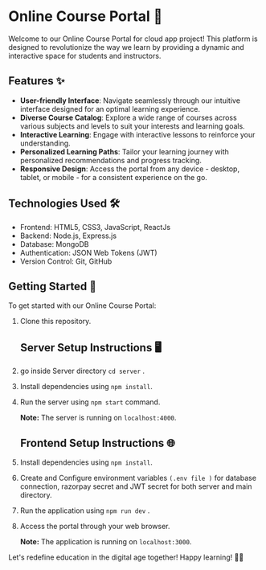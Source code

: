 # Online Course Portal 🌟

Welcome to our Online Course Portal for cloud app project! This platform is designed to revolutionize the way we learn by providing a dynamic and interactive space for students and instructors.

## Features ✨

- **User-friendly Interface**: Navigate seamlessly through our intuitive interface designed for an optimal learning experience.
- **Diverse Course Catalog**: Explore a wide range of courses across various subjects and levels to suit your interests and learning goals.
- **Interactive Learning**: Engage with interactive lessons to reinforce your understanding.
- **Personalized Learning Paths**: Tailor your learning journey with personalized recommendations and progress tracking.
- **Responsive Design**: Access the portal from any device - desktop, tablet, or mobile - for a consistent experience on the go.

## Technologies Used 🛠️

- Frontend: HTML5, CSS3, JavaScript, ReactJs
- Backend: Node.js, Express.js
- Database: MongoDB
- Authentication: JSON Web Tokens (JWT)
- Version Control: Git, GitHub

## Getting Started 🚀

To get started with our Online Course Portal:

1. Clone this repository.

   ## Server Setup Instructions 🖥️
   
2. go inside Server directory `cd server` .
3. Install dependencies using `npm install`.
4. Run the server using `npm start` command.
   
   **Note:** The server is running on `localhost:4000`.

   ## Frontend Setup Instructions 🌐

5. Install dependencies using `npm install`.
7. Create and Configure environment variables `(.env file )` for database connection, razorpay secret and JWT secret for both server and main directory.
8. Run the application using `npm run dev` .
9. Access the portal through your web browser.

   **Note:** The application is running on `localhost:3000`.

Let's redefine education in the digital age together! Happy learning! 🚀✨
